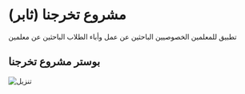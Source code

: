 <h1>مشروع تخرجنا (ثابر)</h1>
<p>تطبيق للمعلمين الخصوصيين الباحثين عن عمل وأباء الطلاب الباحثين عن معلمين </p>
<h2>بوستر مشروع تخرجنا</h2>

![تنزيل](https://github.com/Roaa-YukiRin/graduation-project/assets/132842520/d817cf71-e889-4177-aede-933e6d0b5be8)


